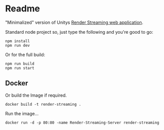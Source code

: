 # Readme

"Minimalized" version of Unitys [Render Streaming web application](https://github.com/Unity-Technologies/UnityRenderStreaming/tree/develop/WebApp).

Standard node project so, just type the following and you're good to go:

````shell
npm install
npm run dev
````

Or for the full build:

````shell
npm run build
npm run start
````

## Docker

Or build the Image if required.

````shell
docker build -t render-streaming .
````

Run the image...

````shell
docker run -d -p 80:80 -name Render-Streaming-Server render-streaming
````
